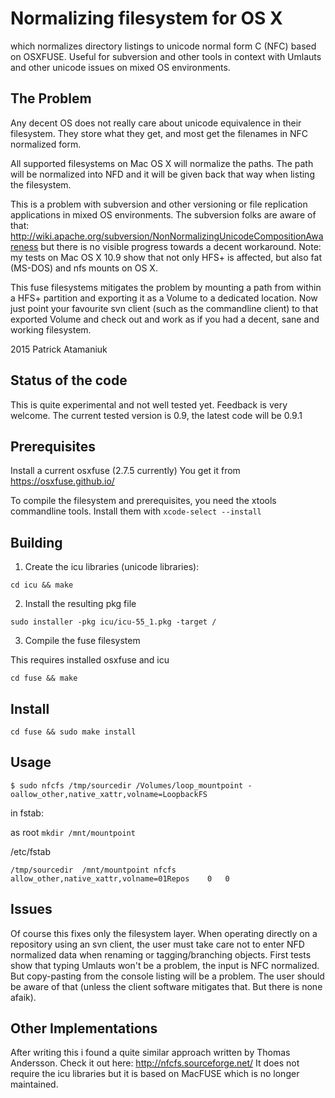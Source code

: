 Normalizing filesystem for OS X
===============================

which normalizes directory listings to unicode normal form C (NFC) based on OSXFUSE.
Useful for subversion and other tools in context with Umlauts and other unicode issues on mixed OS environments.

The Problem
-----------

Any decent OS does not really care about unicode equivalence in their filesystem. They store what they get, and most get
the filenames in NFC normalized form.

All supported filesystems on Mac OS X will normalize the paths. The path will be normalized into NFD and it will be given back that way when listing the filesystem.

This is a problem with subversion and other versioning or file replication applications in mixed OS environments.
The subversion folks are aware of that: http://wiki.apache.org/subversion/NonNormalizingUnicodeCompositionAwareness
but there is no visible progress towards a decent workaround.
Note: my tests on Mac OS X 10.9 show that not only HFS+ is affected, but also fat (MS-DOS) and nfs mounts on OS X.

This fuse filesystems mitigates the problem by mounting a path from within a HFS+ partition and exporting
it as a Volume to a dedicated location.
Now just point your favourite svn client (such as the commandline client) to that exported Volume and
check out and work as if you had a decent, sane and working filesystem.

2015 Patrick Atamaniuk

Status of the code
------------------

This is quite experimental and not well tested yet. Feedback is very welcome.
The current tested version is 0.9, the latest code will be 0.9.1

Prerequisites
-------------

Install a current osxfuse (2.7.5 currently)
You get it from https://osxfuse.github.io/

To compile the filesystem and prerequisites, you need the xtools commandline tools.
Install them with ```xcode-select --install```

Building
--------

1. Create the icu libraries (unicode libraries):

```
cd icu && make
```

2. Install the resulting pkg file

```
sudo installer -pkg icu/icu-55_1.pkg -target /
```

3. Compile the fuse filesystem

This requires installed osxfuse and icu

```
cd fuse && make
```

Install
-------

```
cd fuse && sudo make install
```

Usage
-----

```
$ sudo nfcfs /tmp/sourcedir /Volumes/loop_mountpoint -oallow_other,native_xattr,volname=LoopbackFS
```

in fstab:

as root `mkdir /mnt/mountpoint`

/etc/fstab
```
/tmp/sourcedir	/mnt/mountpoint	nfcfs	allow_other,native_xattr,volname=01Repos	0	0
```

Issues
------

Of course this fixes only the filesystem layer. When operating directly on a repository using an svn client, the user must take care not to enter NFD normalized data when renaming or tagging/branching objects. First tests show that typing Umlauts won't be a problem, the input is NFC normalized. But copy-pasting from the console listing will be a problem. The user should be aware of that (unless the client software mitigates that. But there is none afaik).

Other Implementations
---------------------

After writing this i found a quite similar approach written by Thomas Andersson. Check it out here: http://nfcfs.sourceforge.net/
It does not require the icu libraries but it is based on MacFUSE which is no longer maintained.
